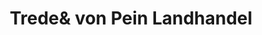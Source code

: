 ---
title: "Trede& von Pein Landhandel"
url: /marne/tredeund-von-pein-landhandel/
shop: Landwirtschaftlich
---